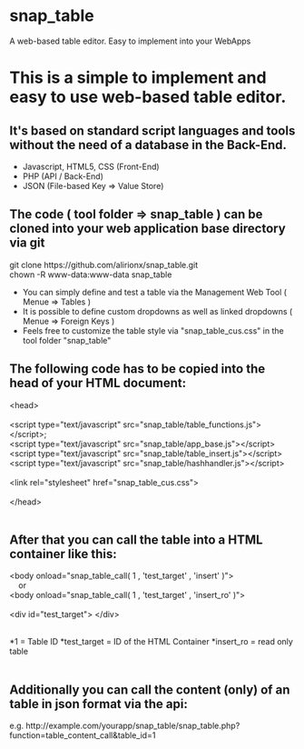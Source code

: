 # snap_table
A web-based table editor. Easy to implement into your WebApps

<h1>This is a simple to implement and easy to use web-based table editor.</h1>
<h2>It's based on standard script languages and tools without the need of a database in the Back-End.</h2>
<ul>
<li>Javascript, HTML5, CSS (Front-End)</li>
<li>PHP (API / Back-End)</li>
<li>JSON (File-based Key => Value Store)</li>
</ul>
<h2>The code ( tool folder => snap_table ) can be cloned into your web application base directory via git</h2>
git clone https://github.com/alirionx/snap_table.git<br>
chown -R www-data:www-data snap_table<br>
<ul>
<li>You can simply define and test a table via the Management Web Tool ( Menue => Tables )</li>
<li>It is possible to define custom dropdowns as well as linked dropdowns ( Menue => Foreign Keys )</li>
<li>Feels free to customize the table style via "snap_table_cus.css" in the tool folder "snap_table"</li>
</ul>

<h2>The following code has to be copied into the head of your HTML document:</h2>

&lt;head&gt;<br>
	<br>
	&lt;script type="text/javascript" src="snap_table/table_functions.js"&gt;&lt;/script&gt;;<br>
	&lt;script type="text/javascript" src="snap_table/app_base.js"&gt;&lt;/script&gt;<br>
	&lt;script type="text/javascript" src="snap_table/table_insert.js"&gt;&lt;/script&gt;<br>
	&lt;script type="text/javascript" src="snap_table/hashhandler.js"&gt;&lt;/script&gt;<br>
	<br>
	&lt;link rel="stylesheet" href="snap_table_cus.css"&gt;
	<br><br>
&lt;/head&gt;<br>
<br>

<h2>After that you can call the table into a HTML container like this:</h2>

&lt;body onload="snap_table_call( 1 , 'test_target' , 'insert' )"&gt;
<br>
 &nbsp;&nbsp;&nbsp;&nbsp;or
<br>
&lt;body onload="snap_table_call( 1 , 'test_target' , 'insert_ro' )"&gt;<br><br>
&lt;div id="test_target"&gt; &lt;/div&gt;<br><br>
	
	
	
*1 = Table ID
*test_target = ID of the HTML Container
*insert_ro = read only table
<br><br>
<h2>Additionally you can call the content (only) of an table in json format via the api:</h2>
e.g. http://example.com/yourapp/snap_table/snap_table.php?function=table_content_call&table_id=1
